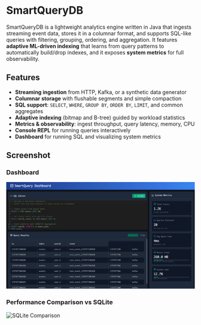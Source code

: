 # SmartQueryDB

SmartQueryDB is a lightweight analytics engine written in Java that ingests streaming event data, stores it in a columnar format, and supports SQL-like queries with filtering, grouping, ordering, and aggregation. It features **adaptive ML-driven indexing** that learns from query patterns to automatically build/drop indexes, and it exposes **system metrics** for full observability.

## Features
- **Streaming ingestion** from HTTP, Kafka, or a synthetic data generator
- **Columnar storage** with flushable segments and simple compaction
- **SQL support**: `SELECT`, `WHERE`, `GROUP BY`, `ORDER BY`, `LIMIT`, and common aggregates
- **Adaptive indexing** (bitmap and B-tree) guided by workload statistics
- **Metrics & observability**: ingest throughput, query latency, memory, CPU
- **Console REPL** for running queries interactively
- **Dashboard** for running SQL and visualizing system metrics


## Screenshot

### Dashboard
![SmartQuery Dashboard](images/dashboard.png)

### Performance Comparison vs SQLite
![SQLite Comparison](images/performance_comparison.png)
